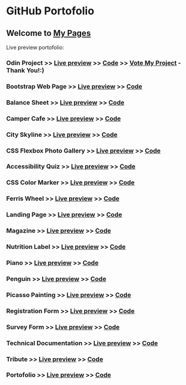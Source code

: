 #  GitHub Portofolio
## Welcome to [My Pages](https://codringavan.github.io/)


Live preview portofolio: 

### Odin Project >> [Live preview](https://codringavan.github.io/odin-project) >> [Code](https://github.com/CodrinGavan/odin-project) >> [Vote My Project](https://www.theodinproject.com/dashboard)  - Thank You!:)

### Bootstrap Web Page >> [Live preview](https://codringavan.github.io/bootstrap-web-page) >> [Code](https://github.com/CodrinGavan/bootstrap-web-page)

### Balance Sheet >> [Live preview](https://codringavan.github.io/balance-sheet) >> [Code](https://github.com/CodrinGavan/balance-sheet)

### Camper Cafe >> [Live preview](https://codringavan.github.io/camper-cafe) >> [Code](https://github.com/CodrinGavan/camper-cafe)

### City Skyline >> [Live preview](https://codringavan.github.io/city-skyline-) >> [Code](https://github.com/CodrinGavan/city-skyline-)

### CSS Flexbox Photo Gallery >> [Live preview](https://codringavan.github.io/CSS-FLEXBOX-PHOTO-GALLERY) >> [Code](https://github.com/CodrinGavan/CSS-FLEXBOX-PHOTO-GALLERY)

### Accessibility Quiz >> [Live preview](https://codringavan.github.io/accessibility-quiz) >> [Code](https://github.com/CodrinGavan/accessibility-quiz)

### CSS Color Marker >> [Live preview](https://codringavan.github.io/CSS-color-marker) >> [Code](https://github.com/CodrinGavan/CSS-color-marker)

### Ferris Wheel >> [Live preview](https://codringavan.github.io/ferris-wheel) >> [Code](https://github.com/CodrinGavan/ferris-wheel)

### Landing Page >> [Live preview](https://codringavan.github.io/landing) >> [Code](https://github.com/CodrinGavan/landing)

### Magazine >> [Live preview](https://codringavan.github.io/Magazine) >> [Code](https://github.com/CodrinGavan/Magazine)

### Nutrition Label >> [Live preview](https://codringavan.github.io/nutrition-label) >> [Code](https://github.com/CodrinGavan/nutrition-label)

### Piano >> [Live preview](https://codringavan.github.io/Piano) >> [Code](https://github.com/CodrinGavan/piano)

### Penguin >> [Live preview](https://codringavan.github.io/Penguin) >> [Code](https://github.com/CodrinGavan/Penguin)

### Picasso Painting >> [Live preview](https://codringavan.github.io/Picasso-painting) >> [Code](https://github.com/CodrinGavan/Picasso-painting)

### Registration Form >> [Live preview](https://codringavan.github.io/registration-form) >> [Code](https://github.com/CodrinGavan/registration-form)

### Survey Form >> [Live preview](https://codringavan.github.io/survey-form) >> [Code](https://github.com/CodrinGavan/survey-form)

### Technical Documentation >> [Live preview](https://codringavan.github.io/technical-documentation) >> [Code](https://github.com/CodrinGavan/technical-documentation)

### Tribute >> [Live preview](https://codringavan.github.io/tribute) >> [Code](https://github.com/CodrinGavan/tribute)

### Portofolio >> [Live preview](https://codringavan.github.io/Portofolio) >> [Code](https://github.com/CodrinGavan/Portofolio)


